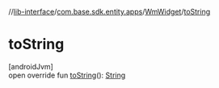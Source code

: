 //[lib-interface](../../../index.md)/[com.base.sdk.entity.apps](../index.md)/[WmWidget](index.md)/[toString](to-string.md)

# toString

[androidJvm]\
open override fun [toString](to-string.md)(): [String](https://kotlinlang.org/api/latest/jvm/stdlib/kotlin/-string/index.html)
